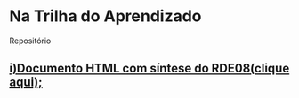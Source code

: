 # Na Trilha do Aprendizado
 Repositório
<h2><a href="RDE08_Adriele_Fillos.html" target="_blank">i)Documento HTML com síntese do RDE08(clique aqui);</a></h2>
